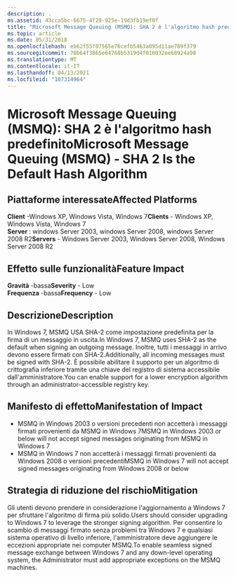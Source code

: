 ```yaml
---
description: .
ms.assetid: 43cca5bc-6675-4f29-925e-19d3fb19ef0f
title: "Microsoft Message Queuing (MSMQ): SHA 2 è l'algoritmo hash predefinito"
ms.topic: article
ms.date: 05/31/2018
ms.openlocfilehash: eb62f55f07565e76cefb5463a095d11ae789f379
ms.sourcegitcommit: 78b64f3865e64768b5319d4f010032ee68924a98
ms.translationtype: MT
ms.contentlocale: it-IT
ms.lasthandoff: 04/13/2021
ms.locfileid: "107314964"
---
```

# <a name="microsoft-message-queuing-msmq---sha-2-is-the-default-hash-algorithm"></a><span data-ttu-id="031a4-103">Microsoft Message Queuing (MSMQ): SHA 2 è l'algoritmo hash predefinito</span><span class="sxs-lookup"><span data-stu-id="031a4-103">Microsoft Message Queuing (MSMQ) - SHA 2 Is the Default Hash Algorithm</span></span>

## <a name="affected-platforms"></a><span data-ttu-id="031a4-104">Piattaforme interessate</span><span class="sxs-lookup"><span data-stu-id="031a4-104">Affected Platforms</span></span>

 <span data-ttu-id="031a4-105">**Client** -Windows XP, Windows Vista, Windows 7</span><span class="sxs-lookup"><span data-stu-id="031a4-105">**Clients** - Windows XP, Windows Vista, Windows 7</span></span>  
<span data-ttu-id="031a4-106">**Server** : windows Server 2003, windows Server 2008, windows Server 2008 R2</span><span class="sxs-lookup"><span data-stu-id="031a4-106">**Servers** - Windows Server 2003, Windows Server 2008, Windows Server 2008 R2</span></span>  










## <a name="feature-impact"></a><span data-ttu-id="031a4-107">Effetto sulle funzionalità</span><span class="sxs-lookup"><span data-stu-id="031a4-107">Feature Impact</span></span>

 <span data-ttu-id="031a4-108">**Gravità** -bassa</span><span class="sxs-lookup"><span data-stu-id="031a4-108">**Severity** - Low</span></span>  
<span data-ttu-id="031a4-109">**Frequenza** -bassa</span><span class="sxs-lookup"><span data-stu-id="031a4-109">**Frequency** - Low</span></span>  





## <a name="description"></a><span data-ttu-id="031a4-110">Descrizione</span><span class="sxs-lookup"><span data-stu-id="031a4-110">Description</span></span>

<span data-ttu-id="031a4-111">In Windows 7, MSMQ USA SHA-2 come impostazione predefinita per la firma di un messaggio in uscita.</span><span class="sxs-lookup"><span data-stu-id="031a4-111">In Windows 7, MSMQ uses SHA-2 as the default when signing an outgoing message.</span></span> <span data-ttu-id="031a4-112">Inoltre, tutti i messaggi in arrivo devono essere firmati con SHA-2.</span><span class="sxs-lookup"><span data-stu-id="031a4-112">Additionally, all incoming messages must be signed with SHA-2.</span></span> <span data-ttu-id="031a4-113">È possibile abilitare il supporto per un algoritmo di crittografia inferiore tramite una chiave del registro di sistema accessibile dall'amministratore.</span><span class="sxs-lookup"><span data-stu-id="031a4-113">You can enable support for a lower encryption algorithm through an administrator-accessible registry key.</span></span>

## <a name="manifestation-of-impact"></a><span data-ttu-id="031a4-114">Manifesto di effetto</span><span class="sxs-lookup"><span data-stu-id="031a4-114">Manifestation of Impact</span></span>

-   <span data-ttu-id="031a4-115">MSMQ in Windows 2003 o versioni precedenti non accetterà i messaggi firmati provenienti da MSMQ in Windows 7</span><span class="sxs-lookup"><span data-stu-id="031a4-115">MSMQ in Windows 2003 or below will not accept signed messages originating from MSMQ in Windows 7</span></span>
-   <span data-ttu-id="031a4-116">MSMQ in Windows 7 non accetterà i messaggi firmati provenienti da Windows 2008 o versioni precedenti</span><span class="sxs-lookup"><span data-stu-id="031a4-116">MSMQ in Windows 7 will not accept signed messages originating from Windows 2008 or below</span></span>

## <a name="mitigation"></a><span data-ttu-id="031a4-117">Strategia di riduzione del rischio</span><span class="sxs-lookup"><span data-stu-id="031a4-117">Mitigation</span></span>

<span data-ttu-id="031a4-118">Gli utenti devono prendere in considerazione l'aggiornamento a Windows 7 per sfruttare l'algoritmo di firma più solido.</span><span class="sxs-lookup"><span data-stu-id="031a4-118">Users should consider upgrading to Windows 7 to leverage the stronger signing algorithm.</span></span> <span data-ttu-id="031a4-119">Per consentire lo scambio di messaggi firmato senza problemi tra Windows 7 e qualsiasi sistema operativo di livello inferiore, l'amministratore deve aggiungere le eccezioni appropriate nei computer MSMQ.</span><span class="sxs-lookup"><span data-stu-id="031a4-119">To enable seamless signed message exchange between Windows 7 and any down-level operating system, the Administrator must add appropriate exceptions on the MSMQ machines.</span></span>

 

 



